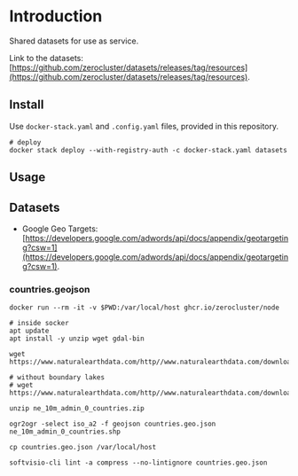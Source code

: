 # Introduction

Shared datasets for use as service.

Link to the datasets: [https://github.com/zerocluster/datasets/releases/tag/resources](https://github.com/zerocluster/datasets/releases/tag/resources).

## Install

Use `docker-stack.yaml` and `.config.yaml` files, provided in this repository.

```shell
# deploy
docker stack deploy --with-registry-auth -c docker-stack.yaml datasets
```

## Usage

<!-- Tell about how to use the project, give code examples -->

## Datasets

-   Google Geo Targets: [https://developers.google.com/adwords/api/docs/appendix/geotargeting?csw=1](https://developers.google.com/adwords/api/docs/appendix/geotargeting?csw=1).

### countries.geojson

```shell
docker run --rm -it -v $PWD:/var/local/host ghcr.io/zerocluster/node

# inside socker
apt update
apt install -y unzip wget gdal-bin

wget https://www.naturalearthdata.com/http//www.naturalearthdata.com/download/10m/cultural/ne_10m_admin_0_countries.zip

# without boundary lakes
# wget https://www.naturalearthdata.com/http//www.naturalearthdata.com/download/10m/cultural/ne_10m_admin_0_countries_lakes.zip

unzip ne_10m_admin_0_countries.zip

ogr2ogr -select iso_a2 -f geojson countries.geo.json ne_10m_admin_0_countries.shp

cp countries.geo.json /var/local/host

softvisio-cli lint -a compress --no-lintignore countries.geo.json
```
